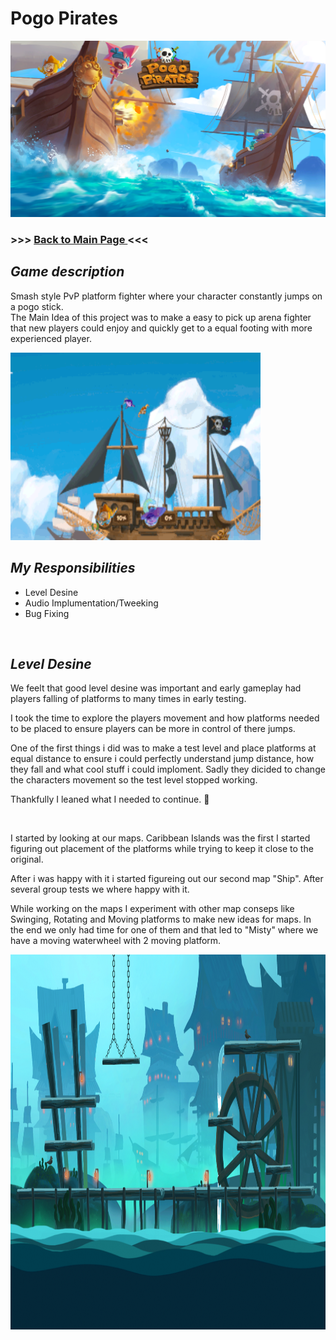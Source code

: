 <h1> Pogo Pirates </h1>
    <img src="Images/Pogo Pirates Logo.png">
    <h3> >>> <a href="https://github.com/Erik2333/Resume_ErikBerglund/blob/main/README.md"> Back to Main Page </a> <<<  <h3> 
    <h2> <em> Game description </em> </h2>
        <p> 
            Smash style PvP platform fighter where your character constantly jumps on a pogo stick. 
            <br>The Main Idea of this project was to make a easy to pick up arena fighter that new players could enjoy and quickly get to a equal footing with more experienced player.
        </p>
<img width="400" height="300" src="Images/kjOSbu.gif" style="max-width: 100%; display: inline-block;" data-target="animated-image.originalImage">
        <br>
<h2> <em> My Responsibilities </em> </h2>
        <ul>
            <li> Level Desine </li>
            <li> Audio Implumentation/Tweeking </li>
            <li> Bug Fixing </li>
        </ul>
        <br>
        
<h2> <em> Level Desine </em> </h2>
        <p> We feelt that good level desine was important and early gameplay had players falling of platforms to many times in early testing. </p>
        <p> I took the time to explore the players movement and how platforms needed to be placed to ensure players can be more in control of there jumps. </p>
        <p> One of the first things i did was to make a test level and place platforms at equal distance to ensure i could perfectly understand jump distance, how they fall and what cool stuff i could imploment. Sadly they dicided to change the characters movement so the test level stopped working. </p> 
        <p> Thankfully I leaned what I needed to continue. 🫠 </p> 
        <br>
        <p> I started by looking at our maps. Caribbean Islands was the first I started figuring out placement of the platforms while trying to keep it close to the original. </p>
        <p> After i was happy with it i started figureing out our second map "Ship". After several group tests we where happy with it. </p>
        <p> While working on the maps I experiment with other map conseps like Swinging, Rotating and Moving platforms to make new ideas for maps. In the end we only had time for one of them and that led to "Misty" where we have a moving waterwheel with 2 moving platform.</p>
 <img src="Images/Misty.png"  width="800" height="600">
<!--
<h2> <em> Audio Implumentation </em> </h2>
        <p> It basically started with "how is going to implement sounds?" and after some discussion it was decided that I had the most time to dedicate to it. </p>
        <p> It started with understanding the Unity audio system, then getting  </p>
        <p>  </p>
